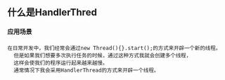 ##  什么是HandlerThred

####  应用场景
    在日常开发中，我们经常会通过new Thread(){}.start();的方式来开辟一个新的线程。
      但是如果我们想要多次执行任务的时候，通过这种方式我就会创建多个线程，
      这样会使我们的程序运行起来越来越慢。
      通常情况下我会采用HandlerThread的方式来开辟一个线程。
